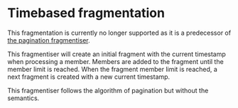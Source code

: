 # Timebased fragmentation
This fragmentation is currently no longer supported as it is a predecessor of [the pagination fragmentiser](../ldes-fragmentisers-pagination).

This fragmentiser will create an initial fragment with the current timestamp when processing a member.
Members are added to the fragment until the member limit is reached. When the fragment member limit is reached, a
next fragment is created with a new current timestamp.

This fragmentiser follows the algorithm of pagination but without the semantics.